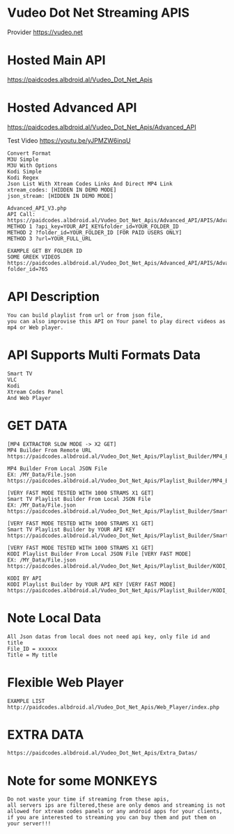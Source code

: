 # Vudeo Dot Net Streaming APIS
Provider https://vudeo.net

# Hosted Main API
https://paidcodes.albdroid.al/Vudeo_Dot_Net_Apis

# Hosted Advanced API
https://paidcodes.albdroid.al/Vudeo_Dot_Net_Apis/Advanced_API

Test Video https://youtu.be/yJPMZW6inqU

    Convert Format
    M3U Simple
    M3U With Options
    Kodi Simple
    Kodi Regex
    Json List With Xtream Codes Links And Direct MP4 Link
    xtream_codes: [HIDDEN IN DEMO MODE]
    json_stream: [HIDDEN IN DEMO MODE]

    Advanced_API_V3.php
    API Call: https://paidcodes.albdroid.al/Vudeo_Dot_Net_Apis/Advanced_API/APIS/Advanced_API_V3.php
    METHOD 1 ?api_key=YOUR_API_KEY&folder_id=YOUR_FOLDER_ID
    METHOD 2 ?folder_id=YOUR_FOLDER_ID [FOR PAID USERS ONLY]
    METHOD 3 ?url=YOUR_FULL_URL

    EXAMPLE GET BY FOLDER ID
    SOME GREEK VIDEOS
    https://paidcodes.albdroid.al/Vudeo_Dot_Net_Apis/Advanced_API/APIS/Advanced_API_V3.php?folder_id=765

# API Description
    You can build playlist from url or from json file,
    you can also improvise this API on Your panel to play direct videos as mp4 or Web player.
    
# API Supports Multi Formats Data
    Smart TV
    VLC
    Kodi
    Xtream Codes Panel
    And Web Player

# GET DATA
    [MP4 EXTRACTOR SLOW MODE -> X2 GET]
    MP4 Builder From Remote URL
    https://paidcodes.albdroid.al/Vudeo_Dot_Net_Apis/Playlist_Builder/MP4_Builder_Remote.php

    MP4 Builder From Local JSON File
    EX: /MY_Data/File.json
    https://paidcodes.albdroid.al/Vudeo_Dot_Net_Apis/Playlist_Builder/MP4_Builder_Local.php

    [VERY FAST MODE TESTED WITH 1000 STRAMS X1 GET]
    Smart TV Playlist Builder From Local JSON File
    EX: /MY_Data/File.json
    https://paidcodes.albdroid.al/Vudeo_Dot_Net_Apis/Playlist_Builder/Smart_TV_Local.php

    [VERY FAST MODE TESTED WITH 1000 STRAMS X1 GET]
    Smart TV Playlist Builder by YOUR API KEY
    https://paidcodes.albdroid.al/Vudeo_Dot_Net_Apis/Playlist_Builder/Smart_TV_By_API.php

    [VERY FAST MODE TESTED WITH 1000 STRAMS X1 GET]
    KODI Playlist Builder From Local JSON File [VERY FAST MODE]
    EX: /MY_Data/File.json
    https://paidcodes.albdroid.al/Vudeo_Dot_Net_Apis/Playlist_Builder/KODI_Local.php

    KODI BY API
    KODI Playlist Builder by YOUR API KEY [VERY FAST MODE]
    https://paidcodes.albdroid.al/Vudeo_Dot_Net_Apis/Playlist_Builder/KODI_By_API.php

# Note Local Data
    All Json datas from local does not need api key, only file id and title
    File_ID = xxxxxx
    Title = My title

# Flexible Web Player
    EXAMPLE LIST
    http://paidcodes.albdroid.al/Vudeo_Dot_Net_Apis/Web_Player/index.php

# EXTRA DATA
    https://paidcodes.albdroid.al/Vudeo_Dot_Net_Apis/Extra_Datas/

# Note for some MONKEYS
    Do not waste your time if streaming from these apis,
    all servers ips are filtered,these are only demos and streaming is not allowed for xtream codes panels or any android apps for your clients,
    if you are interested to streaming you can buy them and put them on your server!!!
